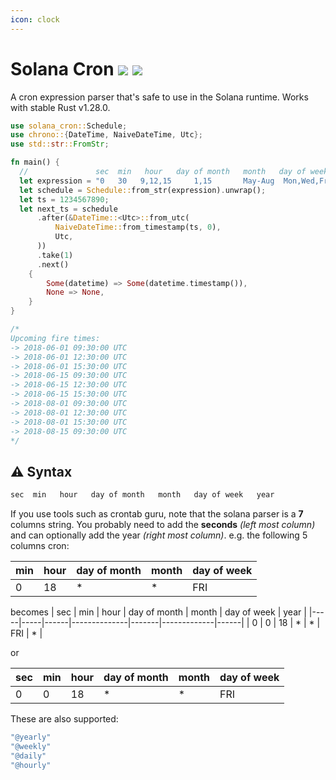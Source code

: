 ```yaml
---
icon: clock
---
```

# Solana Cron [![](https://img.shields.io/crates/v/solana-cron.svg)](https://crates.io/crates/solana-cron) [![](https://docs.rs/cron/badge.svg)](https://docs.rs/solana-cron)

A cron expression parser that's safe to use in the Solana runtime. Works with stable Rust v1.28.0.

```rust
use solana_cron::Schedule;
use chrono::{DateTime, NaiveDateTime, Utc};
use std::str::FromStr;

fn main() {
  //               sec  min   hour   day of month   month   day of week   year
  let expression = "0   30   9,12,15     1,15       May-Aug  Mon,Wed,Fri  2018/2";
  let schedule = Schedule::from_str(expression).unwrap();
  let ts = 1234567890;
  let next_ts = schedule
      .after(&DateTime::<Utc>::from_utc(
          NaiveDateTime::from_timestamp(ts, 0),
          Utc,
      ))
      .take(1)
      .next()
    {
        Some(datetime) => Some(datetime.timestamp()),
        None => None,
    }
}

/*
Upcoming fire times:
-> 2018-06-01 09:30:00 UTC
-> 2018-06-01 12:30:00 UTC
-> 2018-06-01 15:30:00 UTC
-> 2018-06-15 09:30:00 UTC
-> 2018-06-15 12:30:00 UTC
-> 2018-06-15 15:30:00 UTC
-> 2018-08-01 09:30:00 UTC
-> 2018-08-01 12:30:00 UTC
-> 2018-08-01 15:30:00 UTC
-> 2018-08-15 09:30:00 UTC
*/
```

## ⚠️ Syntax
```bash
sec  min   hour   day of month   month   day of week   year
```
If you use tools such as crontab guru, note that the solana parser is a __7__ columns string.
You probably need to add the __seconds__ _(left most column)_ and can optionally add the year _(right most column)_.
e.g. the following 5 columns cron:

| min | hour | day of month | month | day of week |
|-----|------|--------------|-------|-------------|
| 0   | 18   |  *           | *     | FRI         |

becomes
| sec | min | hour | day of month | month | day of week | year |
|-----|-----|------|--------------|-------|-------------|------|
| 0   | 0   | 18   |  *           | *     | FRI         | *    |

or

| sec | min | hour | day of month | month | day of week |
|-----|-----|------|--------------|-------|-------------|
| 0   | 0   | 18   |  *           | *     | FRI         |

These are also supported:
```bash
"@yearly"
"@weekly"
"@daily"
"@hourly"
```
